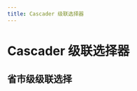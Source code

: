 ```yaml
---
title: Cascader 级联选择器
---
```


#  Cascader 级联选择器

## 省市级级联选择


<cascader-default></cascader-default>    
